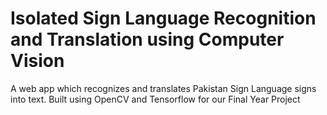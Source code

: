 # Isolated Sign Language Recognition and Translation using Computer Vision
A web app which recognizes and translates Pakistan Sign Language signs into text. Built using OpenCV and Tensorflow for our Final Year Project
